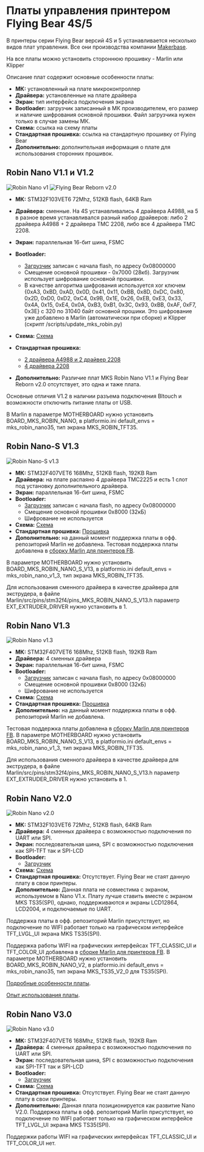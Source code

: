 # Платы управления принтером Flying Bear 4S/5

В принтеры серии Flying Bear версий 4S и 5 устанавливается несколько видов плат управления. Все они производства компании [Makerbase](https://github.com/makerbase-mks).

На все платы можно установить стороннюю прошивку - Marlin или Klipper

Описание плат содержит основные особенности платы:

* **МК:** установленный на плате микроконтроллер
* **Драйвера:** установленные на плате драйвера
* **Экран:** тип интерфейса подключения экрана
* **Bootloader:** загрузчик записанный в МК производителем, его размер и наличие шифрования основной прошивки. Файл загрузчика нужен только в случае замены МК.
* **Схема:** ссылка на схему платы
* **Стандартная прошивка:** ссылка на стандартную прошивку от Flying Bear
* **Дополнительно:** дополнительная информация о плате для использования сторонних прошивок.

## Robin Nano V1.1 и V1.2

![Robin Nano v1](./robin_nano_v1/MKS_Robin_Nano.png)
![Flying Bear Reborn v2.0](./robin_nano_v1/fb_reborn_v20.png)

* **МК:** STM32F103VET6 72Mhz, 512KB flash, 64KB Ram
* **Драйвера:** сменные. На 4S устанавливались 4 драйвера A4988, на 5 в разное время устанавливался разный набор драйверов: либо 2 драйвера A4988 + 2 драйвера TMC 2208, либо все 4 драйвера TMC 2208.
* **Экран:** параллельная 16-бит шина, FSMC
* **Bootloader:**
  * [Загрузчик](./robin_nano_v1/rn_v1_bootloader.bin) записан с начала flash, по адресу 0x08000000
  * Смещение основной прошивки - 0x7000 (28кб). Загрузчик использует шифрование основной прошивки.
  * В качестве алгоритма шифрования используется xor ключем {0xA3, 0xBD, 0xAD, 0x0D, 0x41, 0x11, 0xBB, 0x8D, 0xDC, 0x80, 0x2D, 0xD0, 0xD2, 0xC4, 0x9B, 0x1E, 0x26, 0xEB, 0xE3, 0x33, 0x4A, 0x15, 0xE4, 0x0A, 0xB3, 0xB1, 0x3C, 0x93, 0xBB, 0xAF, 0xF7, 0x3E} с 320 по 31040 байт основной прошики. Это шифрование уже добавлено в Marlin (автоматически при сборке) и Klipper (скрипт /scripts/update_mks_robin.py)

* **Схема:** [Схема](./robin_nano_v1/MKS_Robin_Nano_V1.1_SCH.pdf)
* **Стандартная прошивка:**
  * [2 драйвера А4988 и 2 драйвер 2208](./robin_nano_v1/firmware_v1_(4988+2208).zip)
  * [4 драйвера 2208](./robin_nano_v1/firmware_v1_(4x2208).zip)
* **Дополнительно:**
 Различие плат MKS Robin Nano V1.1 и Flying Bear Reborn v2.0 отсутствует, это одна и таже плата.

 Основные отличия V1.2 в наличии разъема подключения Bltouch и возможности отключить питание платы от USB.

 В Marlin в параметре MOTHERBOARD нужно установить BOARD_MKS_ROBIN_NANO, в platformio.ini default_envs = mks_robin_nano35, тип экрана MKS_ROBIN_TFT35.

## Robin Nano-S V1.3

![Robin Nano-S v1.3](./robin_nano_s_v13/mks_robin_nano_s_v13.png)

* **МК:** STM32F407VET6 168Mhz, 512KB flash, 192KB Ram
* **Драйвера:** на плате распаяно 4 драйвера TMC2225 и есть 1 слот под установку дополнительного драйвера.
* **Экран:** параллельная 16-бит шина, FSMC
* **Bootloader:**
  * [Загрузчик](./robin_nano_s_v13/nano_s_bootloader.bin) записан с начала flash, по адресу 0x08000000
  * Смещение основной прошивки 0x8000 (32кБ)
  * Шифрование не используется
* **Схема:** [Схема](./robin_nano_s_v13/MKS_Robin_Nano_S_V1.3.pdf)
* **Стандартная прошивка:** [Прошивка](./robin_nano_s_v13/firmware_s_v1.3.zip)
* **Дополнительно:** на данный момент поддержка платы в офф. репозиторий Marlin не добавлена. Тестовая поддержка платы добавлена в [сборку Marlin для принтеров FB](https://github.com/Sergey1560/Marlin_FB4S).

 В параметре MOTHERBOARD нужно установить BOARD_MKS_ROBIN_NANO_S_V13, в platformio.ini default_envs = mks_robin_nano_v1_3, тип экрана MKS_ROBIN_TFT35.

 Для использования сменного драйвера в качестве драйвера для экструдера, в файле Marlin/src/pins/stm32f4/pins_MKS_ROBIN_NANO_S_V13.h параметр EXT_EXTRUDER_DRIVER нужно установить в 1.

## Robin Nano V1.3

![Robin Nano v1.3](./robin_nano_v13/mks_robin_nano_v13.png)

* **МК:** STM32F407VET6 168Mhz, 512KB flash, 192KB Ram
* **Драйвера:** 4 сменных драйвера
* **Экран:** параллельная 16-бит шина, FSMC
* **Bootloader:**
  * [Загрузчик](./robin_nano_v13/nano_v13_bootloader.bin) записан с начала flash, по адресу 0x08000000
  * Смещение основной прошивки 0x8000 (32кБ)
  * Шифрование не используется
* **Схема:** [Схема](./robin_nano_v13/MKS_Robin_Nano_V1.3_SCH.pdf)
* **Стандартная прошивка:** [Прошивка](./robin_nano_v13/firmware_v13.zip)
* **Дополнительно:** на данный момент поддержка платы в офф. репозиторий Marlin не добавлена.

 Тестовая поддержка платы добавлена в [сборку Marlin для принтеров FB](https://github.com/Sergey1560/Marlin_FB4S). В параметре MOTHERBOARD нужно установить BOARD_MKS_ROBIN_NANO_S_V13, в platformio.ini default_envs = mks_robin_nano_v1_3, тип экрана MKS_ROBIN_TFT35.

 Для использования сменного драйвера в качестве драйвера для экструдера, в файле Marlin/src/pins/stm32f4/pins_MKS_ROBIN_NANO_S_V13.h параметр EXT_EXTRUDER_DRIVER нужно установить в 1.

## Robin Nano V2.0

![Robin Nano v2.0](./robin_nano_v2/MKS_Robin_Nano_V2.png)

* **МК:** STM32F103VET6 72Mhz, 512KB flash, 64KB Ram
* **Драйвера:** 4 сменных драйвера с возможностью подключения по UART или SPI.
* **Экран:** последовательная шина, SPI с возможностью подключения как SPI-TFT так и SPI-LCD
* **Bootloader:**
  * [Загрузчик](./robin_nano_v2/Robin_nano_v2.0_boot_201116.hex)
* **Схема:** [Схема](./robin_nano_v2/MKS_Robin_Nano_V2.0_001_SCH.pdf)
* **Стандартная прошивка:** Отсутствует. Flying Bear не стаят данную плату в свои принтеры.
* **Дополнительно:** Данная плата не совместима с экраном, используемом в Nano V1.х. Плату лучше ставить вместе с экраном MKS TS35(SPI), однако, поддерживаются и экраны LCD12864, LCD2004, и подключаемые по UART.

 Поддержка платы в офф. репозиторий Marlin присутствует, но подключение по WIFI работает только на графическом интерфейсе TFT_LVGL_UI экрана MKS TS35(SPI).

 Поддержка работы WIFI на графических интерфейсах TFT_CLASSIC_UI и TFT_COLOR_UI добавлена в [сборке Marlin для принтеров FB](https://github.com/Sergey1560/Marlin_FB4S). В параметре MOTHERBOARD нужно установить BOARD_MKS_ROBIN_NANO_V2, в platformio.ini default_envs = mks_robin_nano35, тип экрана MKS_TS35_V2_0 для TS35(SPI).

 [Подробные особенности платы](https://3dtoday.ru/blogs/x-dron/mks-robin-nano-20-novyy-khit).

 [Опыт использования платы](https://3dtoday.ru/blogs/x-dron/opyt-ustanovki-robin-nano-20-na-flyingbear-ghost-4s). 

## Robin Nano V3.0

![Robin Nano v3.0](./robin_nano_v3/MKS_Robin_Nano_V3.jpg)

* **МК:** STM32F407VET6 168Mhz, 512KB flash, 192KB Ram
* **Драйвера:** 4 сменных драйвера с возможностью подключения по UART или SPI.
* **Экран:** последовательная шина, SPI с возможностью подключения как SPI-TFT так и SPI-LCD
* **Bootloader:**
  * [Загрузчик](./robin_nano_v3/nano_v3_bootloader.bin)
* **Схема:** [Схема](./robin_nano_v3/MKS_Robin_Nano_V3.0_004_SCH.pdf)
* **Стандартная прошивка:** Отсутствует. Flying Bear не стаят данную плату в свои принтеры.
* **Дополнительно:** Данная плата позиционируется как развитие Nano V2.0. Поддержка платы в офф. репозиторий Marlin присутствует, но подключение по WIFI работает только на графическом интерфейсе TFT_LVGL_UI экрана MKS TS35(SPI).

 Поддержки работы WIFI на графических интерфейсах TFT_CLASSIC_UI и TFT_COLOR_UI нет.
